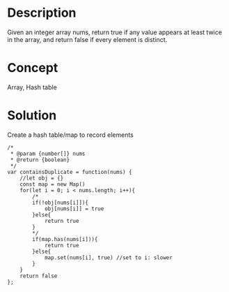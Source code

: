# Description
Given an integer array nums, return true if any value appears at least twice in the array, and return false if every element is distinct.
# Concept
Array, Hash table
# Solution
Create a hash table/map to record elements
```
/*
 * @param {number[]} nums
 * @return {boolean}
 */
var containsDuplicate = function(nums) {
    //let obj = {}
    const map = new Map()
    for(let i = 0; i < nums.length; i++){
        /*
        if(!obj[nums[i]]){
            obj[nums[i]] = true 
        }else{
            return true
        }
        */
        if(map.has(nums[i])){
            return true
        }else{
            map.set(nums[i], true) //set to i: slower
        }
    }
    return false
};
```
